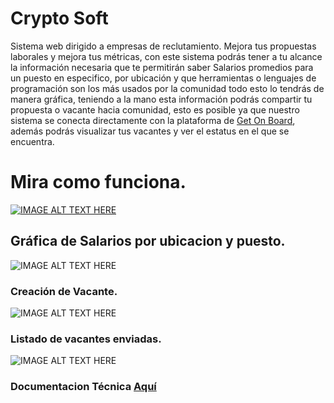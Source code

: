 # Crypto Soft

Sistema web dirigido a empresas de reclutamiento. 
Mejora tus propuestas laborales y mejora tus métricas, con este sistema podrás tener a tu
alcance la información necesaria que te permitirán saber Salarios promedios para un puesto en especifico, por ubicación y que herramientas o lenguajes de programación son los más usados por la comunidad todo esto lo tendrás de manera gráfica, teniendo a la mano esta información podrás compartir tu propuesta o vacante hacia comunidad, esto es posible ya que nuestro sistema se conecta directamente con la plataforma de [Get On Board](https://www.getonbrd.com/dashboard), además podrás visualizar tus vacantes y ver el estatus en el que se encuentra.


# Mira como funciona.

[![IMAGE ALT TEXT HERE](https://i.imgur.com/roNROI5.jpg)](https://www.youtube.com/watch?v=3m7Z3g_U-Cs)


## Gráfica de Salarios por ubicacion y puesto.

![IMAGE ALT TEXT HERE](https://i.imgur.com/e8ic9el.jpg)

### Creación de Vacante.

![IMAGE ALT TEXT HERE](https://i.imgur.com/ditNF3M.png)


### Listado de vacantes enviadas.

![IMAGE ALT TEXT HERE](https://i.imgur.com/kCWVwxg.png)


### Documentacion Técnica [Aquí](https://github.com/crivera31/Criptoteam/blob/main/src/assets/vendor/Technical.md)
